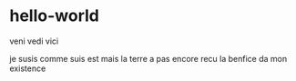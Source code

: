 # hello-world
veni vedi vici

je susis comme suis est mais la terre a pas encore recu la benfice da mon existence
